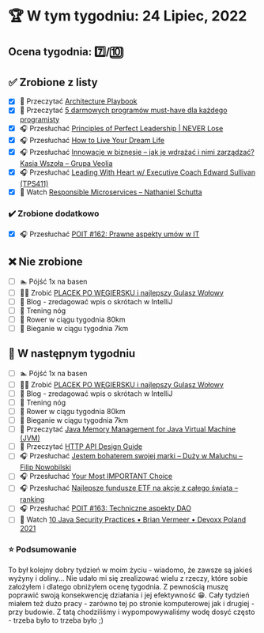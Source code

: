 # 🏆 W tym tygodniu: 24 Lipiec, 2022

## Ocena tygodnia: 7️⃣/🔟

## ✅ Zrobione z listy
- [x] 📗 Przeczytać [Architecture Playbook](https://nocomplexity.com/documents/arplaybook/introduction.html)
- [x] 📗 Przeczytać [5 darmowych programów must-have dla każdego programisty](https://bulldogjob.pl/readme/5-darmowych-programow-must-have-dla-kazdego-programisty)
- [x] 🎧 Przesłuchać [Principles of Perfect Leadership | NEVER Lose](https://effortlessenglishshow.com/principles-of-perfect-leadership-never-lose)
- [x] 🎧 Przesłuchać [How to Live Your Dream Life](https://effortlessenglishshow.com/how-to-live-your-dream-life)
- [x] 🎧 Przesłuchać [Innowacje w biznesie – jak je wdrażać i nimi zarządzać? Kasia Wszoła – Grupa Veolia](https://zaprojektujswojezycie.pl/innowacje-w-biznesie-jak-je-wdrazac-i-nimi-zarzadzac-kasia-wszola-grupa-veolia/)
- [x] 🎧 Przesłuchać [Leading With Heart w/ Executive Coach Edward Sullivan (TPS411)](https://www.asianefficiency.com/podcasts/411-edward-sullivan/)
- [x] 🎥 Watch [Responsible Microservices – Nathaniel Schutta](https://youtu.be/eU-YE614ksU)

### ✔️ Zrobione dodatkowo
- [x] 🎧 Przesłuchać [POIT #162: Prawne aspekty umów w IT](https://porozmawiajmyoit.pl/poit-162-prawne-aspekty-umow-w-it/)

## ❌ Nie zrobione
- [ ] 🏊 Pójść 1x na basen
- [ ] 👨‍🍳 Zrobić [PLACEK PO WĘGIERSKU i najlepszy Gulasz Wołowy](https://youtu.be/3VzPFiF8mxY)
- [ ] 📝 Blog - zredagować wpis o skrótach w IntelliJ
- [ ] 🦵 Trening nóg
- [ ] 🚴 Rower w ciągu tygodnia 80km
- [ ] 🏃 Bieganie w ciągu tygodnia 7km

## 📝 W następnym tygodniu
- [ ] 🏊 Pójść 1x na basen
- [ ] 👨‍🍳 Zrobić [PLACEK PO WĘGIERSKU i najlepszy Gulasz Wołowy](https://youtu.be/3VzPFiF8mxY)
- [ ] 📝 Blog - zredagować wpis o skrótach w IntelliJ
- [ ] 🦵 Trening nóg
- [ ] 🚴 Rower w ciągu tygodnia 80km
- [ ] 🏃 Bieganie w ciągu tygodnia 7km
- [ ] 📗 Przeczytać [Java Memory Management for Java Virtual Machine (JVM)](https://www.betsol.com/blog/java-memory-management-for-java-virtual-machine-jvm/)
- [ ] 📗 Przeczytać [HTTP API Design Guide](https://geemus.gitbooks.io/http-api-design/content/en/)
- [ ] 🎧 Przesłuchać [Jestem bohaterem swojej marki – Duży w Maluchu – Filip Nowobilski](https://zaprojektujswojezycie.pl/jestem-bohaterem-swojej-marki-duzy-w-maluchu-filip-nowobilski/)
- [ ] 🎧 Przesłuchać [Your Most IMPORTANT Choice](https://effortlessenglishshow.com/your-most-important-choice)
- [ ] 🎧 Przesłuchać [Najlepsze fundusze ETF na akcje z całego świata – ranking](https://inwestomat.eu/najlepsze-fundusze-etf-na-akcje-z-calego-swiata/)
- [ ] 🎧 Przesłuchać [POIT #163: Techniczne aspekty DAO](https://porozmawiajmyoit.pl/poit-163-techniczne-aspekty-dao/)
- [ ] 🎥 Watch [10 Java Security Practices • Brian Vermeer • Devoxx Poland 2021](https://youtu.be/6kOjLP8tbL4)

### ⭐ Podsumowanie
To był kolejny dobry tydzień w moim życiu - wiadomo, że zawsze są jakieś wyżyny i doliny... Nie udało mi się zrealizować wielu z rzeczy, które sobie założyłem i dlatego obniżyłem ocenę tygodnia. Z pewnością muszę poprawić swoją konsekwencję działania i jej efektywność 😁. Cały tydzień miałem też dużo pracy - zarówno tej po stronie komputerowej jak i drugiej - przy budowie. Z tatą chodziliśmy i wypompowywaliśmy wodę dosyć często - trzeba było to trzeba było ;)
